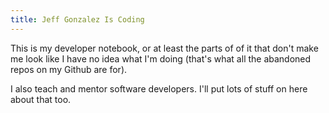 ```yaml
---
title: Jeff Gonzalez Is Coding 
---
```


This is my developer notebook, or at least the parts of of it that don't make me look like I have no idea what I'm doing (that's what all the abandoned repos on my Github are for).

I also teach and mentor software developers. I'll put lots of stuff on here about that too.
